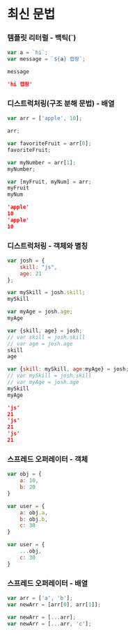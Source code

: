 # 최신 문법
### 템플릿 리터럴 - 백틱(`)
```javascript
var a = `hi`;
var message = `${a} 캡팡`;

message
```
```json
'hi 캡팡'
```
### 디스트럭처링(구조 분해 문법) - 배열
```javascript
var arr = ['apple', 10];

arr;

var favoriteFruit = arr[0];
favoriteFruit;

var myNumber = arr[1];
myNumber;

var [myFruit, myNum] = arr;
myFruit
myNum
```
```json
'apple'
10
'apple'
10
```
### 디스트럭처링 - 객체와 별칭
```javascript
var josh = {
    skill: "js",
    age: 21
};

var mySkill = josh.skill;
mySkill

var myAge = josh.age;
myAge

var {skill, age} = josh;
// var skill = josh.skill
// var age = josh.age
skill
age

var {skill: mySkill, age:myAge} = josh;
// var mySkill = josh.skill
// var myAge = josh.age
mySkill
myAge
```
```json
'js'
21
'js'
21
'js'
21
```
### 스프레드 오퍼레이터 - 객체
```javascript
var obj = {
    a: 10,
    b: 20
}

var user = {
    a: obj.a,
    b: obj.b,
    c: 30
}

var user = {
    ...obj,
    c: 30
}
```
### 스프레드 오퍼레이터 - 배열
```javascript
var arr = ['a', 'b'];
var newArr = [arr[0], arr[1]];

var newArr = [...arr];
var newArr = [...arr, 'c'];
```